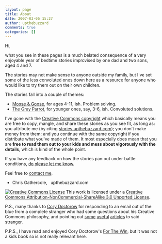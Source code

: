 ```yaml
---
layout: page
title: About
date: 2007-03-06 15:27
author: upthebuzzard
comments: true
categories: []
---
```

Hi,

what you see in these pages is a much belated consequence of a very enjoyable year of bedtime stories improvised by one dad and two sons, aged 4 and 7.

The stories may not make sense to anyone outside my family, but I've set some of the less convoluted ones down here as a resource for anyone who would like to try them out on their own children.

The stories fall into a couple of themes:
<ul>
	<li><a title="Moose &amp; Goose Stories" href="http://stories.upthebuzzard.com/">Moose &amp; Goose</a>, for ages 4-11, ish. Problem solving.</li>
	<li><a title="The Grey Parrot Stories" href="http://stories.upthebuzzard.com/the-grey-parrot-stories/">The Gray Parrot</a>, for younger ones, say, 3-6, ish. Convoluted solutions.</li>
</ul>
I've gone with the <a title="Attribution-NonCommercial-ShareAlike 3.0 Unported (CC BY-NC-SA 3.0)" href="http://creativecommons.org/licenses/by-nc-sa/3.0/" target="_blank">Creative Commons copyright</a> which basically means you are free to copy, mangle, and share these stories as you see fit, as long as: you attribute me (by citing <a title="Moose &amp; Goose Stories" href="http://stories.upthebuzzard.com/" target="_blank">stories.upthebuzzard.com</a>); you don't make money from them; and you continue with the same copyright if you distribute what you've made of them. It most especially does mean that you are<strong> free to read them out to your kids and mess about vigorously with the details</strong>, which is kind of the whole point.

If you have any feedback on how the stories pan out under battle conditions, <a title="yes, feedback, please" href="#respond">do please let me know</a>.

Feel free to <a title="your note will go to me directly and not appear as a comment" href="http://stories.upthebuzzard.com/about/contact/">contact me</a>.

- Chris Gathercole,   upthebuzzard.com

<a href="http://creativecommons.org/licenses/by-nc-sa/3.0/" rel="license"><img style="border-width:0;" src="http://i.creativecommons.org/l/by-nc-sa/3.0/88x31.png" alt="Creative Commons License" /></a>
This work is licensed under a <a href="http://creativecommons.org/licenses/by-nc-sa/3.0/" rel="license">Creative Commons Attribution-NonCommercial-ShareAlike 3.0 Unported License</a>.

P.S., many thanks to <a title="Cory Doctorow's site with all his scifi, near future, and now future, writing" href="http://craphound.com/" target="_blank">Cory Doctorow</a> for responding to an email out of the blue from a complete stranger who had some questions about his Creative Commons philosophy, and pointing out <a href="http://www.forbes.com/2006/11/30/cory-doctorow-copyright-tech-media_cz_cd_books06_1201doctorow.html" target="_blank">some</a> <a href="http://www.locusmag.com/Features/2007/09/cory-doctorow-freekonomic-e-books.html" target="_blank">useful</a> <a href="http://www.boingboing.net/2007/03/20/model-contract-claus.html" target="_blank">articles</a> to said stranger.

P.P.S., I have read and enjoyed Cory Doctorow's <a href="http://craphound.com/ftw/about/" target="_blank">For The Win</a>, but it was not a kids book so is not really relevant here.

